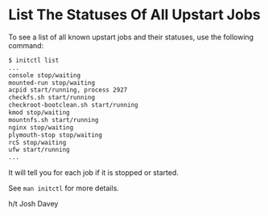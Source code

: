 # List The Statuses Of All Upstart Jobs

To see a list of all known upstart jobs and their statuses, use the
following command:

```bash
$ initctl list
...
console stop/waiting
mounted-run stop/waiting
acpid start/running, process 2927
checkfs.sh start/running
checkroot-bootclean.sh start/running
kmod stop/waiting
mountnfs.sh start/running
nginx stop/waiting
plymouth-stop stop/waiting
rcS stop/waiting
ufw start/running
...
```

It will tell you for each job if it is stopped or started.

See `man initctl` for more details.

h/t Josh Davey
